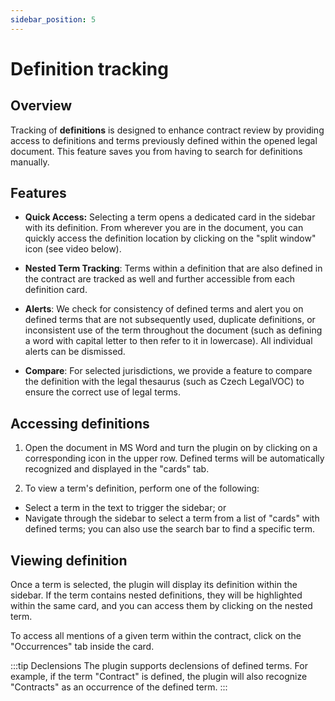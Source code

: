 ```yaml
---
sidebar_position: 5
---
```


# Definition tracking

## Overview

Tracking of **definitions** is designed to enhance contract review by providing access
to definitions and terms previously defined within the opened legal document. This
feature saves you from having to search for definitions manually.

## Features

- **Quick Access:** Selecting a term opens a dedicated card in the sidebar with its
  definition. From wherever you are in the document, you can quickly access the definition
  location by clicking on the "split window" icon (see video below).

- **Nested Term Tracking**: Terms within a definition that are also defined in the
  contract are tracked as well and further accessible from each definition card.

- **Alerts**: We check for consistency of defined terms and alert you on defined terms
  that are not subsequently used, duplicate definitions, or inconsistent use of the term
  throughout the document (such as defining a word with capital letter to then refer to it
  in lowercase). All individual alerts can be dismissed.

- **Compare**: For selected jurisdictions, we provide a feature to compare the definition
  with the legal thesaurus (such as Czech LegalVOC) to ensure the correct use of legal
  terms.

## Accessing definitions

1. Open the document in MS Word and turn the plugin on by clicking on a corresponding
   icon in the upper row. Defined terms will be automatically recognized and displayed
   in the "cards" tab.

2. To view a term's definition, perform one of the following:

- Select a term in the text to trigger the sidebar; or
- Navigate through the sidebar to select a term from a list of "cards" with defined
  terms; you can also use the search bar to find a specific term.

## Viewing definition

Once a term is selected, the plugin will display its definition within the sidebar. If
the term contains nested definitions, they will be highlighted within the same card, and
you can access them by clicking on the nested term.

To access all mentions of a given term within the contract, click on the "Occurrences"
tab inside the card.

:::tip Declensions
The plugin supports declensions of defined terms. For example, if the term "Contract" is
defined, the plugin will also recognize "Contracts" as an occurrence of the defined
term.
:::
